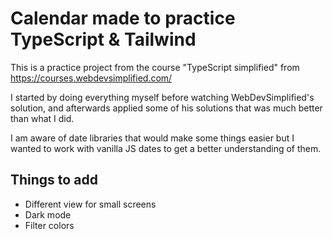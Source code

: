 # Calendar made to practice TypeScript & Tailwind

This is a practice project from the course "TypeScript simplified" from https://courses.webdevsimplified.com/

I started by doing everything myself before watching WebDevSimplified's solution, and afterwards applied some of his solutions that was much better than what I did.

I am aware of date libraries that would make some things easier but I wanted to work with vanilla JS dates to get a better understanding of them.

## Things to add

- Different view for small screens
- Dark mode
- Filter colors
